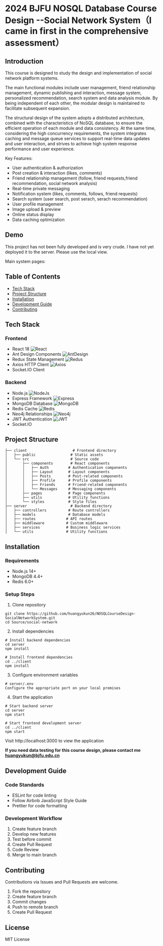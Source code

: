 # 2024 BJFU NOSQL Database Course Design --Social Network System（I came in first in the comprehensive assessment）

## Introduction

This course is designed to study the design and implementation of social network platform systems.

The main functional modules include user management, friend relationship management, dynamic publishing and interaction, message system, personalized recommendation, search system and data analysis module. By being independent of each other, the modular design is maintained to facilitate subsequent expansion.

The structural design of the system adopts a distributed architecture, combined with the characteristics of NoSQL database, to ensure the efficient operation of each module and data consistency. At the same time, considering the high concurrency requirements, the system integrates caching and message queue services to support real-time data updates and user interaction, and strives to achieve high system response performance and user experience.

Key Features:

- User authentication & authorization
- Post creation & interaction (likes, comments)
- Friend relationship management (follow, friend requests,friend recommendation, social network analysis)
- Real-time private messaging
- Notification system (likes, comments, follows, friend requests)
- Search system (user search, post serach, serach recommendation)
- User profile management
- Image upload & preview
- Online status display
- Data caching optimization

## Demo

This project has not been fully developed and is very crude. I have not yet deployed it to the server. Please use the local view.

Main system pages:

## Table of Contents

- [Tech Stack](#tech-stack)
- [Project Structure](#project-structure)
- [Installation](#installation)
- [Development Guide](#development-guide)
- [Contributing](#contributing)

## Tech Stack

### Frontend

- React 18 ![React](https://img.shields.io/badge/Django-092E20?style=for-the-badge&logo=django&logoColor=green)
- Ant Design Components ![AntDesign](https://img.shields.io/badge/Ant%20Design-1890FF?style=for-the-badge&logo=antdesign&logoColor=white)
- Redux State Management ![Redus](https://img.shields.io/badge/Redux-593D88?style=for-the-badge&logo=redux&logoColor=white)
- Axios HTTP Client ![Axios](https://img.shields.io/badge/axios-671ddf?&style=for-the-badge&logo=axios&logoColor=white)
- Socket.IO Client

### Backend

- Node.js ![NodeJs](https://img.shields.io/badge/Node%20js-339933?style=for-the-badge&logo=nodedotjs&logoColor=white)
- Express Framework ![Express](https://img.shields.io/badge/Express%20js-000000?style=for-the-badge&logo=express&logoColor=white)
- MongoDB Database ![MongoDB](https://img.shields.io/badge/MongoDB-4EA94B?style=for-the-badge&logo=mongodb&logoColor=white)
- Redis Cache ![Redis](https://img.shields.io/badge/redis-%23DD0031.svg?&style=for-the-badge&logo=redis&logoColor=white)
- Neo4j Relationships ![Neo4j](https://img.shields.io/badge/Neo4j-018bff?style=for-the-badge&logo=neo4j&logoColor=white)
- JWT Authentication ![JWT](https://img.shields.io/badge/JWT-000000?style=for-the-badge&logo=JSON%20web%20tokens&logoColor=white)
- Socket.IO

## Project Structure

```
├── client                     # Frontend directory
│   ├── public                # Static assets
│   └── src                   # Source code
│       ├── components        # React components
│       │   ├── Auth         # Authentication components
│       │   ├── Layout       # Layout components
│       │   ├── Posts        # Post-related components
│       │   ├── Profile      # Profile components
│       │   ├── Friends      # Friend-related components
│       │   └── Messages     # Messaging components
│       ├── pages            # Page components
│       ├── utils            # Utility functions
│       └── styles           # Style files
├── server                    # Backend directory
│   ├── controllers          # Route controllers
│   ├── models               # Database models
│   ├── routes              # API routes
│   ├── middleware          # Custom middleware
│   ├── services            # Business logic services
│   └── utils               # Utility functions
```

## Installation

### Requirements

- Node.js 14+
- MongoDB 4.4+
- Redis 6.0+

### Setup Steps

1. Clone repository

```
git clone https://github.com/huangyukun26/NOSQLCourseDesign-SocialNetworkSystem.git
cd Source/social-network
```

2. Install dependencies

```
# Install backend dependencies
cd server
npm install

# Install frontend dependencies
cd ../client
npm install
```

3. Configure environment variables

```
# server/.env
Configure the appropriate port on your local premises
```

4. Start the application

```
# Start backend server
cd server
npm start

# Start frontend development server
cd ../client
npm start
```

Visit http://localhost:3000 to view the application

**If you need data testing for this course design, please contact me huangyukun@bjfu.edu.cn**

## Development Guide

### Code Standards

- ESLint for code linting
- Follow Airbnb JavaScript Style Guide
- Prettier for code formatting

### Development Workflow

1. Create feature branch
2. Develop new features
3. Test before commit
4. Create Pull Request
5. Code Review
6. Merge to main branch

## Contributing

Contributions via Issues and Pull Requests are welcome.

1. Fork the repository
2. Create feature branch
3. Commit changes
4. Push to remote branch
5. Create Pull Request

## License

MIT License
